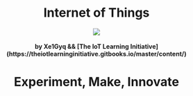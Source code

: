 <h1><center><b>Internet of Things</b></center></h1>

<center><img src="https://pbs.twimg.com/media/ChA-gj0UcAQ94Pr.png"></center>
<br>
<center><b>by Xe1Gyq && [The IoT Learning Initiative](https://theiotlearninginitiative.gitbooks.io/master/content/)</b></center>

<center><h1><b>Experiment, Make, Innovate</b></h1></center>
